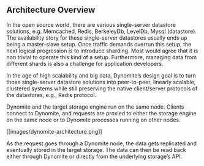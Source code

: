 ## Architecture Overview 
In the open source world, there are various single-server datastore solutions, e.g. Memcached, Redis, BerkeleyDb, LevelDb, Mysql (datastore).  The availability story for these single-server datastores usually ends up being a master-slave setup. Once traffic demands overrun this setup, the next logical progression is to introduce sharding.  Most would agree that it is non trivial to operate this kind of a setup. Furthermore, managing data from different shards is also a challenge for application developers.

In the age of high scalability and big data, Dynomite’s design goal is to turn those single-server datastore solutions into peer-to-peer, linearly scalable, clustered systems while still preserving the native client/server protocols of the datastores, e.g., Redis protocol.

Dynomite and the target storage engine run on the same node. Clients connect to Dynomite, and requests are proxied to either the storage engine on the same node or to Dynomite processes running on other nodes.   

[[images/dynomite-architecture.png]]  

As the request goes through a Dynomite node, the data gets replicated and eventually stored in the target storage.  The data can then be read back either through Dynomite or directly from the underlying storage’s API. 